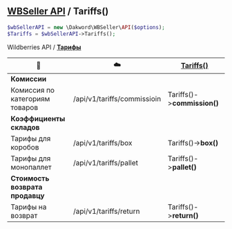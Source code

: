 ## [WBSeller API](docs/API.md) / Tariffs()

```php
$wbSellerAPI = new \Dakword\WBSeller\API($options);
$Tariffs = $wbSellerAPI->Tariffs();
```

Wildberries API / [**Тарифы**](https://openapi.wb.ru/tariffs/api/ru/)

| :speech_balloon: | :cloud: | [Tariffs()](src/API/Endpoint/Tariffs.php) |
| ---------------- | ------- | ----------------------------------------- |
| **Комиссии** |||
| Комиссия по категориям товаров | /api/v1/tariffs/commissioin | Tariffs()->**commission()** |
| **Коэффициенты складов** |||
| Тарифы для коробов             | /api/v1/tariffs/box         | Tariffs()->**box()**        |
| Тарифы для монопаллет          | /api/v1/tariffs/pallet      | Tariffs()->**pallet()**     |
| **Стоимость возврата продавцу** |||
| Тарифы на возврат              | /api/v1/tariffs/return      | Tariffs()->**return()**     |
